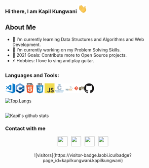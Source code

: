 ### Hi there, I am Kapil Kungwani <img src="https://raw.githubusercontent.com/kapilkungwani/kapilkungwani/master/assets/Hi.gif?raw=true" width="30px">

## About Me

- 🌱 I’m currently learning Data Structures and Algorithms and Web Development.
- 🔭 I’m currently working on my Problem Solving Skills.
- 🥅 2021 Goals: Contribute more to Open Source projects.
- ⚡ Hobbies: I love to sing and play guitar.


### Languages and Tools:

<img align="left" alt="Visual Studio Code" width="32px" src="https://raw.githubusercontent.com/github/explore/80688e429a7d4ef2fca1e82350fe8e3517d3494d/topics/visual-studio-code/visual-studio-code.png" />
<img align="left" alt="CPP" width="32px" src="https://raw.githubusercontent.com/github/explore/80688e429a7d4ef2fca1e82350fe8e3517d3494d/topics/cpp/cpp.png" />
<img align="left" alt="HTML5" width="32px" src="https://raw.githubusercontent.com/github/explore/80688e429a7d4ef2fca1e82350fe8e3517d3494d/topics/html/html.png" />
<img align="left" alt="CSS3" width="32px" src="https://raw.githubusercontent.com/github/explore/80688e429a7d4ef2fca1e82350fe8e3517d3494d/topics/css/css.png" />
<img align="left" alt="JavaScript" width="32px" src="https://raw.githubusercontent.com/github/explore/80688e429a7d4ef2fca1e82350fe8e3517d3494d/topics/javascript/javascript.png" />
<img align="left" alt="C" width="32px" src="https://raw.githubusercontent.com/github/explore/80688e429a7d4ef2fca1e82350fe8e3517d3494d/topics/c/c.png" />
<img align="left" alt="MySQL" width="32px" src="https://raw.githubusercontent.com/github/explore/80688e429a7d4ef2fca1e82350fe8e3517d3494d/topics/mysql/mysql.png" />
<img align="left" alt="Git" width="32px" src="https://raw.githubusercontent.com/github/explore/80688e429a7d4ef2fca1e82350fe8e3517d3494d/topics/git/git.png" />
<img align="left" alt="GitHub" width="32px" src="https://raw.githubusercontent.com/github/explore/78df643247d429f6cc873026c0622819ad797942/topics/github/github.png" />

<br /> <br />

[![Top Langs](https://github-readme-stats.vercel.app/api/top-langs/?username=kapilkungwani&layout=compact&theme=nightowl)](https://github.com/anuraghazra/github-readme-stats)
 <br /> <br />

![Kapil's github stats](https://github-readme-stats.vercel.app/api?username=kapilkungwani&show_icons=true&theme=midnight-purple)


### Contact with me

<p align="center">
    <a href="mailto:kapilkungwani1820@gmail.com" alt="Mail"><img height="32px" width="32px" src="https://cdn.jsdelivr.net/npm/simple-icons@v3/icons/gmail.svg" /></a>&nbsp;&nbsp;
    <a href="https://www.linkedin.com/in/kapil-kungwani-kk1820/" alt="Linkedin"><img height="32px" width="32px" src="https://cdn.jsdelivr.net/npm/simple-icons@v3/icons/linkedin.svg" /></a>&nbsp;&nbsp;
    <a href="https://github.com/kapilkungwani" alt="GitHub"><img height="32px" width="32px" src="https://cdn.jsdelivr.net/npm/simple-icons@v3/icons/github.svg" /></a>&nbsp;&nbsp;
    <a href="https://github.com/kapilkungwani" alt="Instagram"><img height="32px" width="32px" src="https://cdn.jsdelivr.net/npm/simple-icons@v3/icons/instagram.svg" /></a>
    <br /> <br />
    ![visitors](https://visitor-badge.laobi.icu/badge?page_id=kapilkungwani.kapilkungwani)
</p>
